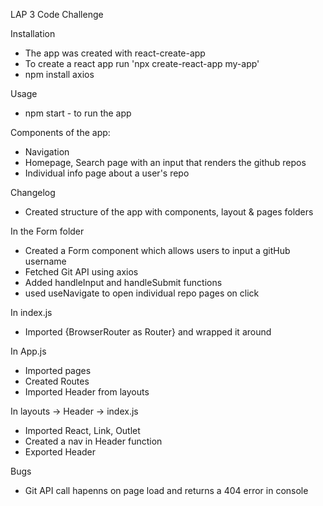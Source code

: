 LAP 3 Code Challenge


Installation
- The app was created with react-create-app
- To create a react app run 'npx create-react-app my-app'
- npm install axios

Usage
- npm start - to run the app

Components of the app:
- Navigation
- Homepage, Search page with an input that renders the github repos
- Individual info page about a user's repo 

Changelog 
- Created structure of the app with components, layout & pages folders

In the Form folder
- Created a Form component which allows users to input a gitHub username 
- Fetched Git API using axios
- Added handleInput and handleSubmit functions 
- used useNavigate to open individual repo pages on click 


In index.js 
 - Imported {BrowserRouter as Router} and wrapped it around <App />

 In App.js 
 - Imported pages
 - Created Routes
 - Imported Header from layouts

In layouts -> Header -> index.js
 - Imported React, Link, Outlet 
 - Created a nav in Header function 
 - Exported Header

Bugs
- Git API call hapenns on page load and returns a 404 error in console


 
